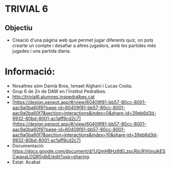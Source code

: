 # TRIVIAL 6

## Objectiu
 * Creació d'una pàgina web que permet jugar diferents quiz, on pots crearte un compte i desafiar a altres jugadors, amb les partides més jugades i una partida diaria.

# Informació:
 * Nosaltres sóm Damià Brea, Ismael Alghani i Lucas Costa.
 * Grup 6 de 2n de DAW en l'Institut Pedralbes.
 * http://trivial6.alumnes.inspedralbes.cat
 * [https://design.penpot.app/#/view/60409f81-bb57-80cc-8001-aac9a0ba60f6?page-id=60409f81-bb57-80cc-8001-aac9a0ba60f7&section=interactions&index=0&share-id=39eb6d3d-9932-80bd-8001-ac1aff9cd2c7](https://design.penpot.app/#/view/60409f81-bb57-80cc-8001-aac9a0ba60f6?page-id=60409f81-bb57-80cc-8001-aac9a0ba60f7&section=interactions&index=10&share-id=39eb6d3d-9932-80bd-8001-ac1aff9cd2c7)
 * Documentació: https://docs.google.com/document/d/1JQmHBHz6tELzpcRjjcRVtjinulkESCwaxaLOQR5jdbE/edit?usp=sharing.
 * Estat: Acabat
